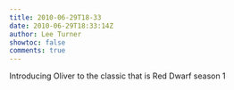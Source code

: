 ```yaml
---
title: 2010-06-29T18-33
date: 2010-06-29T18:33:14Z
author: Lee Turner
showtoc: false
comments: true
---
```


Introducing Oliver to the classic that is Red Dwarf season 1

